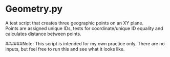 # Geometry.py    

A test script that creates three geographic points on an XY plane.    
Points are assigned unique IDs, tests for coordinate/unique ID equality and calculates distance between points.    

######Note: This script is intended for my own practice only. There are no inputs, but feel free to run this and see what it looks like.
